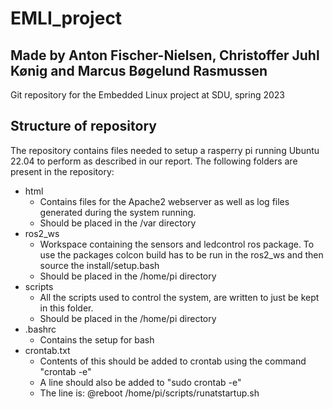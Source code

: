 # EMLI_project
## Made by Anton Fischer-Nielsen, Christoffer Juhl Kønig and Marcus Bøgelund Rasmussen
Git repository for the Embedded Linux project at SDU, spring 2023

## Structure of repository
The repository contains files needed to setup a rasperry pi running Ubuntu 22.04 to perform as described in our report.
The following folders are present in the repository:
* html
  * Contains files for the Apache2 webserver as well as log files generated during the system running.
  * Should be placed in the /var directory
* ros2_ws
  * Workspace containing the sensors and ledcontrol ros package. To use the packages colcon build has to be run in the ros2_ws and then source the install/setup.bash 
  * Should be placed in the /home/pi directory
* scripts
  * All the scripts used to control the system, are written to just be kept in this folder. 
  * Should be placed in the /home/pi directory
* .bashrc
  * Contains the setup for bash
* crontab.txt
  * Contents of this should be added to crontab using the command "crontab -e"
  * A line should also be added to "sudo crontab -e"
   * The line is: @reboot /home/pi/scripts/runatstartup.sh 
